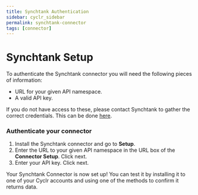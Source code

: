 ```yaml
---
title: Synchtank Authentication
sidebar: cyclr_sidebar
permalink: synchtank-connector
tags: [connector]
---
```


# Synchtank Setup #

To authenticate the Synchtank connector you will need the following pieces of information:

* URL for your given API namespace.
* A valid API key.

If you do not have access to these, please contact Synchtank to gather the correct credentials. This can be done [here](https://www.synchtank.com/solutions/).

### Authenticate your connector ###
1. Install the Synchtank connector and go to **Setup**. 
2. Enter the URL to your given API namespace in the URL box of the **Connector Setup**. Click next.
3. Enter your API key. Click next.

Your Synchtank Connector is now set up! You can test it by installing it to one of your Cyclr accounts and using one of the methods to confirm it returns data.
